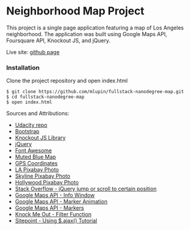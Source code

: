 # Neighborhood Map Project
This project is a single page application featuring a map of Los Angeles neighborhood. The application was built using Google Maps API, Foursquare API, Knockout JS, and jQuery.

Live site: [github page](https://mlupin.github.io/fullstack-nanodegree-map/)

### Installation
Clone the project repository and open index.html
```
$ git clone https://github.com/mlupin/fullstack-nanodegree-map.git
$ cd fullstack-nanodegree-map
$ open index.html
```

Sources and Attributions:
- [Udacity repo](https://github.com/udacity/ud864/blob/master/Project_Code_13_DevilInTheDetailsPlacesDetails.html)
- [Bootstrap](https://www.bootstrapcdn.com/)
- [Knockout JS Library](https://cdnjs.com/libraries/knockout)
- [jQuery](https://www.w3schools.com/jquery/jquery_get_started.asp)
- [Font Awesome](https://www.bootstrapcdn.com/fontawesome/)
- [Muted Blue Map](https://snazzymaps.com/style/83/muted-blue)
- [GPS Coordinates](https://www.gps-coordinates.net/)
- [LA Pixabay Photo](https://pixabay.com/en/usa-los-angeles-california-travel-1443523/)
- [Skyline Pixabay Photo](https://pixabay.com/en/los-angeles-skyline-city-buildings-314006/)
- [Hollywood Pixabay Photo](https://pixabay.com/en/hollywood-sign-palm-trees-1245960/)
- [Stack Overflow - jQuery jump or scroll to certain position](https://stackoverflow.com/questions/15158937/jquery-jump-or-scroll-to-certain-position-div-or-target-on-the-page-from-button)
- [Google Maps API - Info Window](https://developers.google.com/maps/documentation/javascript/examples/infowindow-simple)
- [Google Maps API - Marker Animation](https://developers.google.com/maps/documentation/javascript/examples/marker-animations-iteration)
- [Google Maps API - Markers](https://developers.google.com/maps/documentation/javascript/markers)
- [Knock Me Out - Filter Function](http://www.knockmeout.net/2011/04/utility-functions-in-knockoutjs.html)
- [Sitepoint - Using $.ajax() Tutorial](https://www.sitepoint.com/use-jquerys-ajax-function/)